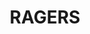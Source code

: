 ---
layout: page
title: RAGERS
description: RAdio Galaxy Environment Reference Survey
img: /assets/img/projects/ragers/jcmt.jpg
redirect: https://www.eaobservatory.org/jcmt/science/large-programs/ragers/
importance: 5
---